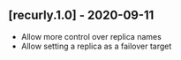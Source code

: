 ## [recurly.1.0] - 2020-09-11

- Allow more control over replica names
- Allow setting a replica as a failover target
